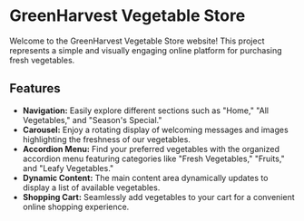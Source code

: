 # GreenHarvest Vegetable Store

Welcome to the GreenHarvest Vegetable Store website! This project represents a simple and visually engaging online platform for purchasing fresh vegetables.

## Features

- **Navigation:** Easily explore different sections such as "Home," "All Vegetables," and "Season's Special."
- **Carousel:** Enjoy a rotating display of welcoming messages and images highlighting the freshness of our vegetables.
- **Accordion Menu:** Find your preferred vegetables with the organized accordion menu featuring categories like "Fresh Vegetables," "Fruits," and "Leafy Vegetables."
- **Dynamic Content:** The main content area dynamically updates to display a list of available vegetables.
- **Shopping Cart:** Seamlessly add vegetables to your cart for a convenient online shopping experience.



